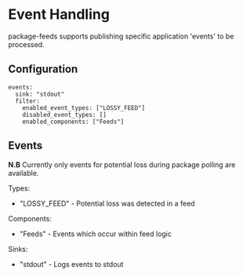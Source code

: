 # Event Handling

package-feeds supports publishing specific application 'events' to be processed.

## Configuration

```
events:
  sink: "stdout"
  filter:
    enabled_event_types: ["LOSSY_FEED"]
    disabled_event_types: []
    enabled_components: ["Feeds"]
```

## Events

**N.B** Currently only events for potential loss during package polling are available.

Types:
- "LOSSY_FEED" - Potential loss was detected in a feed

Components:
- "Feeds" - Events which occur within feed logic

Sinks:
- "stdout" - Logs events to stdout

